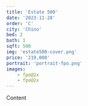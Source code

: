 ```yaml
---
title: 'Estate 500'
date: '2023-11-28'
order: 'C'
city: 'Chino'
bed: 2
bath: 1
sqft: 500
img: 'estate500-cover.png'
price: '219,000'
portrait: 'portrait-fpo.png'
images:
    - fpo@2x
    - fpo@2x
---
```


Content
